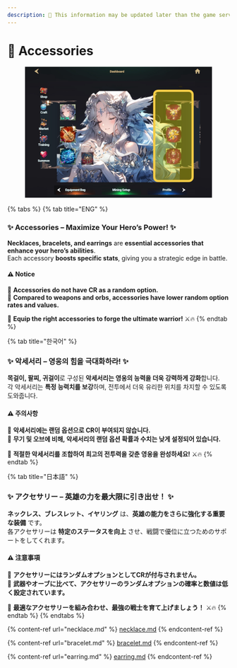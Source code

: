 ```yaml
---
description: 🛑 This information may be updated later than the game server data.
---
```


# 💝 Accessories

<figure><img src="../../../.gitbook/assets/Accessories.jpg" alt="" width="563"><figcaption></figcaption></figure>

{% tabs %}
{% tab title="ENG" %}
### ✨ **Accessories – Maximize Your Hero’s Power!** ✨

**Necklaces, bracelets, and earrings** are **essential accessories that enhance your hero’s abilities**.\
Each accessory **boosts specific stats**, giving you a strategic edge in battle.

#### ⚠️ **Notice**

🔹 **Accessories do not have CR as a random option.**\
🔹 **Compared to weapons and orbs, accessories have lower random option rates and values.**

🎯 **Equip the right accessories to forge the ultimate warrior!** ⚔️🔥
{% endtab %}

{% tab title="한국어" %}
### ✨ **악세서리 – 영웅의 힘을 극대화하라!** ✨

**목걸이, 팔찌, 귀걸이**로 구성된 **악세서리는 영웅의 능력을 더욱 강력하게 강화**합니다.\
각 악세서리는 **특정 능력치를 보강**하며, 전투에서 더욱 유리한 위치를 차지할 수 있도록 도와줍니다.

#### ⚠️ **주의사항**

🔹 **악세서리에는 랜덤 옵션으로 CR이 부여되지 않습니다.**\
🔹 **무기 및 오브에 비해, 악세서리의 랜덤 옵션 확률과 수치는 낮게 설정되어 있습니다.**

🎯 **적절한 악세서리를 조합하여 최고의 전투력을 갖춘 영웅을 완성하세요!** ⚔️🔥
{% endtab %}

{% tab title="日本語" %}
### ✨ **アクセサリー – 英雄の力を最大限に引き出せ！** ✨

**ネックレス、ブレスレット、イヤリング** は、**英雄の能力をさらに強化する重要な装備** です。\
各アクセサリーは **特定のステータスを向上** させ、戦闘で優位に立つためのサポートをしてくれます。

#### ⚠️ **注意事項**

🔹 **アクセサリーにはランダムオプションとしてCRが付与されません。**\
🔹 **武器やオーブに比べて、アクセサリーのランダムオプションの確率と数値は低く設定されています。**

🎯 **最適なアクセサリーを組み合わせ、最強の戦士を育て上げましょう！** ⚔️🔥
{% endtab %}
{% endtabs %}

{% content-ref url="necklace.md" %}
[necklace.md](necklace.md)
{% endcontent-ref %}

{% content-ref url="bracelet.md" %}
[bracelet.md](bracelet.md)
{% endcontent-ref %}

{% content-ref url="earring.md" %}
[earring.md](earring.md)
{% endcontent-ref %}
